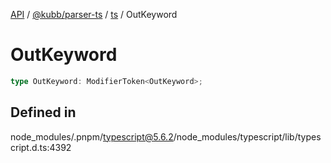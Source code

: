 [API](../../../../../packages.md) / [@kubb/parser-ts](../../../index.md) / [ts](../index.md) / OutKeyword

# OutKeyword

```ts
type OutKeyword: ModifierToken<OutKeyword>;
```

## Defined in

node\_modules/.pnpm/typescript@5.6.2/node\_modules/typescript/lib/typescript.d.ts:4392
